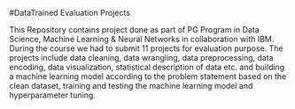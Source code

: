 #DataTrained Evaluation Projects

This Repository contains project done as part of PG Program in Data Science, Machine Learning & Neural Networks in collaboration with IBM. During the course we had to submit 11 projects for evaluation purpose.
The projects include data cleaning, data wrangling, data preprocessing, data encoding, data visualization, statistical description of data etc. and building a machine learning model according to the problem statement based on the clean dataset, training and testing the machine learning model and hyperparameter tuning.

